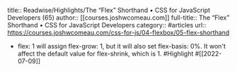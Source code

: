 title:: Readwise/Highlights/The “Flex” Shorthand • CSS for JavaScript Developers (65)
author:: [[courses.joshwcomeau.com]]
full-title:: The “Flex” Shorthand • CSS for JavaScript Developers
category:: #articles
url:: https://courses.joshwcomeau.com/css-for-js/04-flexbox/05-flex-shorthand

- flex: 1 will assign flex-grow: 1, but it will also set flex-basis: 0%. It won't affect the default value for flex-shrink, which is 1. #Highlight #[[2022-07-09]]